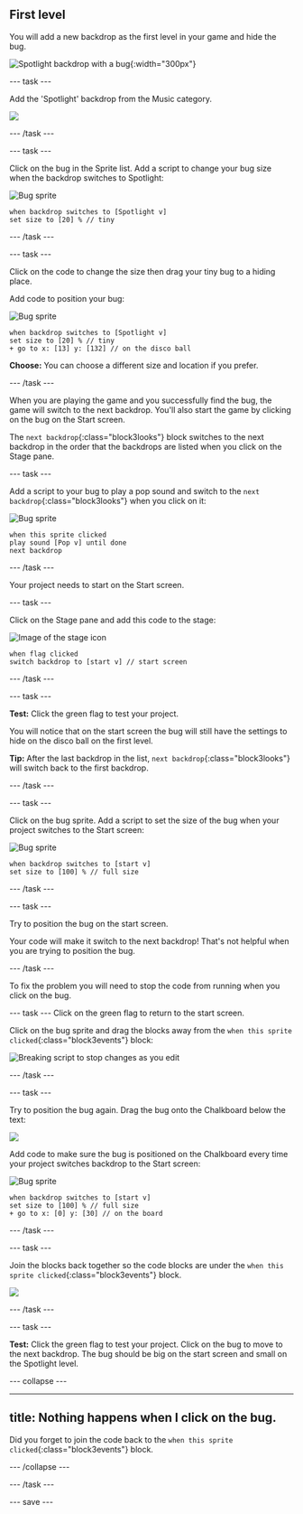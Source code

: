 ## First level

You will add a new backdrop as the first level in your game and hide the bug. 

![Spotlight backdrop with a bug](images/first-level.png){:width="300px"}

--- task ---

Add the 'Spotlight' backdrop from the Music category.

![](images/backdrop-button.png)

--- /task ---

--- task ---

Click on the bug in the Sprite list. Add a script to change your bug size when the backdrop switches to Spotlight:

![Bug sprite](images/bug-sprite.png)

```blocks3
when backdrop switches to [Spotlight v]
set size to [20] % // tiny
``` 

--- /task ---

--- task ---

Click on the code to change the size then drag your tiny bug to a hiding place. 

Add code to position your bug:

![Bug sprite](images/bug-sprite.png)

```blocks3
when backdrop switches to [Spotlight v]
set size to [20] % // tiny
+ go to x: [13] y: [132] // on the disco ball
```

**Choose:** You can choose a different size and location if you prefer. 

--- /task ---

When you are playing the game and you successfully find the bug, the game will switch to the next backdrop. You'll also start the game by clicking on the bug on the Start screen.

The `next backdrop`{:class="block3looks"} block switches to the next backdrop in the order that the backdrops are listed when you click on the Stage pane. 

--- task ---

Add a script to your bug to play a pop sound and switch to the `next backdrop`{:class="block3looks"} when you click on it:

![Bug sprite](images/bug-sprite.png)

```blocks3
when this sprite clicked
play sound [Pop v] until done
next backdrop
```

--- /task ---

Your project needs to start on the Start screen.

--- task ---

Click on the Stage pane and add this code to the stage:

![Image of the stage icon](images/stage-image.png)

```blocks3
when flag clicked
switch backdrop to [start v] // start screen
```

--- /task ---

--- task ---

**Test:** Click the green flag to test your project. 

You will notice that on the start screen the bug will still have the settings to hide on the disco ball on the first level.  

**Tip:** After the last backdrop in the list, `next backdrop`{:class="block3looks"} will switch back to the first backdrop.

--- /task ---

--- task ---

Click on the bug sprite. Add a script to set the size of the bug when your project switches to the Start screen:

![Bug sprite](images/bug-sprite.png)

```blocks3
when backdrop switches to [start v]
set size to [100] % // full size
```

--- /task ---

--- task ---

Try to position the bug on the start screen. 

Your code will make it switch to the next backdrop! That's not helpful when you are trying to position the bug.

--- /task ---

To fix the problem you will need to stop the code from running when you click on the bug.

--- task ---
Click on the green flag to return to the start screen.

Click on the bug sprite and drag the blocks away from the `when this sprite clicked`{:class="block3events"} block:

![Breaking script to stop changes as you edit](images/breaking-script.png)

--- /task ---

--- task ---

Try to position the bug again. Drag the bug onto the Chalkboard below the text: 

![](images/bug-chalkboard.png)

Add code to make sure the bug is positioned on the Chalkboard every time your project switches backdrop to the Start screen:

![Bug sprite](images/bug-sprite.png)

```blocks3
when backdrop switches to [start v]
set size to [100] % // full size
+ go to x: [0] y: [30] // on the board
```

--- /task ---

--- task ---

Join the blocks back together so the code blocks are under the `when this sprite clicked`{:class="block3events"} block.

![](images/fixed-script.png)

--- /task ---

--- task ---

**Test:** Click the green flag to test your project. Click on the bug to move to the next backdrop. The bug should be big on the start screen and small on the Spotlight level.

--- collapse ---

---
title: Nothing happens when I click on the bug.
---

Did you forget to join the code back to the `when this sprite clicked`{:class="block3events"} block.

--- /collapse ---

--- /task ---

--- save ---
